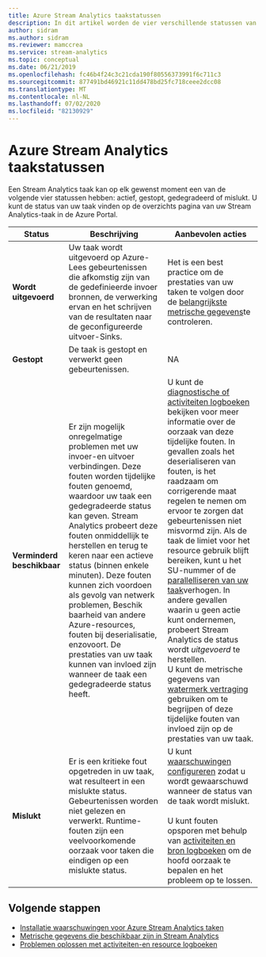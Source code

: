 ```yaml
---
title: Azure Stream Analytics taakstatussen
description: In dit artikel worden de vier verschillende statussen van een Stream Analytics taak beschreven. uitvoeren, gestopt, gedegradeerd en mislukt.
author: sidram
ms.author: sidram
ms.reviewer: mamccrea
ms.service: stream-analytics
ms.topic: conceptual
ms.date: 06/21/2019
ms.openlocfilehash: fc46b4f24c3c21cda190f80556373991f6c711c3
ms.sourcegitcommit: 877491bd46921c11dd478bd25fc718ceee2dcc08
ms.translationtype: MT
ms.contentlocale: nl-NL
ms.lasthandoff: 07/02/2020
ms.locfileid: "82130929"
---
```

# <a name="azure-stream-analytics-job-states"></a>Azure Stream Analytics taakstatussen

Een Stream Analytics taak kan op elk gewenst moment een van de volgende vier statussen hebben: actief, gestopt, gedegradeerd of mislukt. U kunt de status van uw taak vinden op de overzichts pagina van uw Stream Analytics-taak in de Azure Portal. 

| Status | Beschrijving | Aanbevolen acties |
| --- | --- | --- |
| **Wordt uitgevoerd** | Uw taak wordt uitgevoerd op Azure-Lees gebeurtenissen die afkomstig zijn van de gedefinieerde invoer bronnen, de verwerking ervan en het schrijven van de resultaten naar de geconfigureerde uitvoer-Sinks. | Het is een best practice om de prestaties van uw taken te volgen door de [belangrijkste metrische gegevens](https://docs.microsoft.com/azure/stream-analytics/stream-analytics-set-up-alerts#scenarios-to-monitor)te controleren. |
| **Gestopt** | De taak is gestopt en verwerkt geen gebeurtenissen. | NA | 
| **Verminderd beschikbaar** | Er zijn mogelijk onregelmatige problemen met uw invoer-en uitvoer verbindingen. Deze fouten worden tijdelijke fouten genoemd, waardoor uw taak een gedegradeerde status kan geven. Stream Analytics probeert deze fouten onmiddellijk te herstellen en terug te keren naar een actieve status (binnen enkele minuten). Deze fouten kunnen zich voordoen als gevolg van netwerk problemen, Beschik baarheid van andere Azure-resources, fouten bij deserialisatie, enzovoort. De prestaties van uw taak kunnen van invloed zijn wanneer de taak een gedegradeerde status heeft.| U kunt de [diagnostische of activiteiten logboeken](https://docs.microsoft.com/azure/stream-analytics/stream-analytics-job-diagnostic-logs#debugging-using-activity-logs) bekijken voor meer informatie over de oorzaak van deze tijdelijke fouten. In gevallen zoals het deserialiseren van fouten, is het raadzaam om corrigerende maat regelen te nemen om ervoor te zorgen dat gebeurtenissen niet misvormd zijn. Als de taak de limiet voor het resource gebruik blijft bereiken, kunt u het SU-nummer of de [parallelliseren van uw taak](https://docs.microsoft.com/azure/stream-analytics/stream-analytics-parallelization)verhogen. In andere gevallen waarin u geen actie kunt ondernemen, probeert Stream Analytics de status wordt *uitgevoerd* te herstellen. <br> U kunt de metrische gegevens van [watermerk vertraging](https://docs.microsoft.com/azure/stream-analytics/stream-analytics-set-up-alerts#scenarios-to-monitor) gebruiken om te begrijpen of deze tijdelijke fouten van invloed zijn op de prestaties van uw taak.|
| **Mislukt** | Er is een kritieke fout opgetreden in uw taak, wat resulteert in een mislukte status. Gebeurtenissen worden niet gelezen en verwerkt. Runtime-fouten zijn een veelvoorkomende oorzaak voor taken die eindigen op een mislukte status. | U kunt [waarschuwingen configureren](https://docs.microsoft.com/azure/stream-analytics/stream-analytics-set-up-alerts#set-up-alerts-in-the-azure-portal) zodat u wordt gewaarschuwd wanneer de status van de taak wordt mislukt. <br> <br>U kunt fouten opsporen met behulp van [activiteiten en bron logboeken](https://docs.microsoft.com/azure/stream-analytics/stream-analytics-job-diagnostic-logs#debugging-using-activity-logs) om de hoofd oorzaak te bepalen en het probleem op te lossen.|

## <a name="next-steps"></a>Volgende stappen
* [Installatie waarschuwingen voor Azure Stream Analytics taken](stream-analytics-set-up-alerts.md)
* [Metrische gegevens die beschikbaar zijn in Stream Analytics](https://docs.microsoft.com/azure/stream-analytics/stream-analytics-monitoring#metrics-available-for-stream-analytics)
* [Problemen oplossen met activiteiten-en resource logboeken](https://docs.microsoft.com/azure/stream-analytics/stream-analytics-job-diagnostic-logs)
